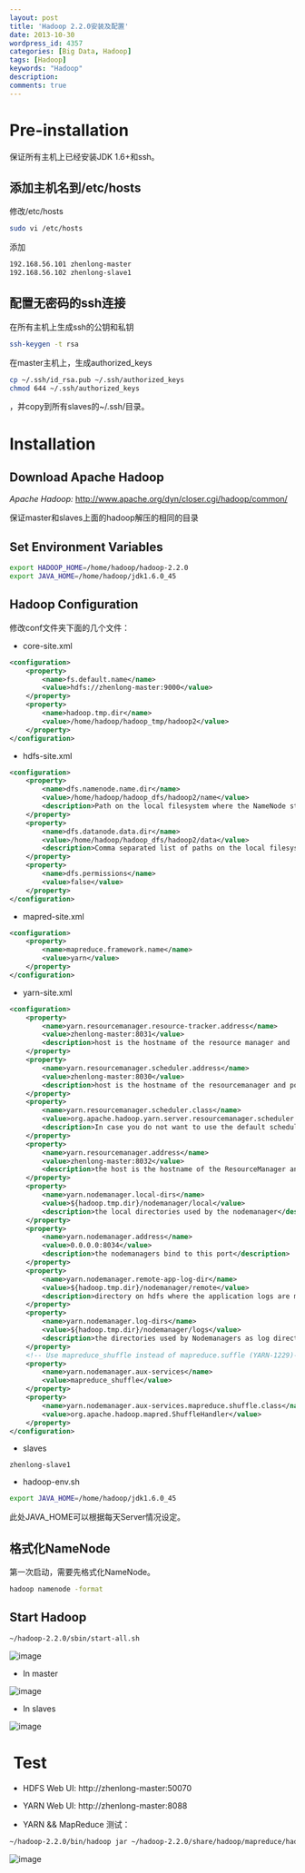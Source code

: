 ```yaml
---
layout: post
title: 'Hadoop 2.2.0安装及配置'
date: 2013-10-30
wordpress_id: 4357
categories: [Big Data, Hadoop]
tags: [Hadoop]
keywords: "Hadoop"
description: 
comments: true
---
```

# Pre-installation
保证所有主机上已经安装JDK 1.6+和ssh。

## 添加主机名到/etc/hosts
修改/etc/hosts

``` bash
sudo vi /etc/hosts
```
添加

``` bash
192.168.56.101 zhenlong-master
192.168.56.102 zhenlong-slave1
```

## 配置无密码的ssh连接
在所有主机上生成ssh的公钥和私钥

``` bash
ssh-keygen -t rsa
```
在master主机上，生成authorized_keys

``` bash
cp ~/.ssh/id_rsa.pub ~/.ssh/authorized_keys
chmod 644 ~/.ssh/authorized_keys
```
，并copy到所有slaves的~/.ssh/目录。

# Installation
## Download Apache Hadoop
*Apache Hadoop:* <http://www.apache.org/dyn/closer.cgi/hadoop/common/>

保证master和slaves上面的hadoop解压的相同的目录

## Set Environment Variables

``` bash
export HADOOP_HOME=/home/hadoop/hadoop-2.2.0
export JAVA_HOME=/home/hadoop/jdk1.6.0_45
```

## Hadoop Configuration
修改conf文件夹下面的几个文件：

- core-site.xml

``` xml
<configuration>
	<property>
		<name>fs.default.name</name>
		<value>hdfs://zhenlong-master:9000</value>
	</property>
	<property>
		<name>hadoop.tmp.dir</name>
		<value>/home/hadoop/hadoop_tmp/hadoop2</value>
	</property>
</configuration>
```

- hdfs-site.xml

``` xml
<configuration>
	<property>
		<name>dfs.namenode.name.dir</name>
		<value>/home/hadoop/hadoop_dfs/hadoop2/name</value>
		<description>Path on the local filesystem where the NameNode stores the namespace and transactions logs persistently.</description>
	</property>
	<property>
		<name>dfs.datanode.data.dir</name>
		<value>/home/hadoop/hadoop_dfs/hadoop2/data</value>
		<description>Comma separated list of paths on the local filesystem of a DataNode where it should store its blocks.</description>
	</property>
	<property>
		<name>dfs.permissions</name>
		<value>false</value>
	</property>
</configuration>
```
- mapred-site.xml

``` xml
<configuration>
	<property>
		<name>mapreduce.framework.name</name>
		<value>yarn</value>
	</property>
</configuration>
```

- yarn-site.xml

``` xml
<configuration>
	<property>
		<name>yarn.resourcemanager.resource-tracker.address</name>
		<value>zhenlong-master:8031</value>
		<description>host is the hostname of the resource manager and    port is the port on which the NodeManagers contact the Resource Manager.          </description>
	</property>
	<property>
		<name>yarn.resourcemanager.scheduler.address</name>
		<value>zhenlong-master:8030</value>
		<description>host is the hostname of the resourcemanager and port is the port    on which the Applications in the cluster talk to the Resource Manager.          </description>
	</property>
	<property>
		<name>yarn.resourcemanager.scheduler.class</name>
		<value>org.apache.hadoop.yarn.server.resourcemanager.scheduler.capacity.CapacityScheduler</value>
		<description>In case you do not want to use the default scheduler</description>
	</property>
	<property>
		<name>yarn.resourcemanager.address</name>
		<value>zhenlong-master:8032</value>
		<description>the host is the hostname of the ResourceManager and the port is the port on    which the clients can talk to the Resource Manager. </description>
	</property>
	<property>
		<name>yarn.nodemanager.local-dirs</name>
		<value>${hadoop.tmp.dir}/nodemanager/local</value>
		<description>the local directories used by the nodemanager</description>
	</property>
	<property>
		<name>yarn.nodemanager.address</name>
		<value>0.0.0.0:8034</value>
		<description>the nodemanagers bind to this port</description>
	</property>
	<property>
		<name>yarn.nodemanager.remote-app-log-dir</name>
		<value>${hadoop.tmp.dir}/nodemanager/remote</value>
		<description>directory on hdfs where the application logs are moved to </description>
	</property>
	<property>
		<name>yarn.nodemanager.log-dirs</name>
		<value>${hadoop.tmp.dir}/nodemanager/logs</value>
		<description>the directories used by Nodemanagers as log directories</description>
	</property>
	<!-- Use mapreduce_shuffle instead of mapreduce.suffle (YARN-1229)-->
	<property>
		<name>yarn.nodemanager.aux-services</name>
		<value>mapreduce_shuffle</value>
	</property>
	<property>
		<name>yarn.nodemanager.aux-services.mapreduce.shuffle.class</name>
		<value>org.apache.hadoop.mapred.ShuffleHandler</value>
	</property>
</configuration>
```

- slaves

```
zhenlong-slave1
```

- hadoop-env.sh

``` bash
export JAVA_HOME=/home/hadoop/jdk1.6.0_45
```
此处JAVA_HOME可以根据每天Server情况设定。

## 格式化NameNode
第一次启动，需要先格式化NameNode。

``` bash
hadoop namenode -format
```

## Start Hadoop

``` bash
~/hadoop-2.2.0/sbin/start-all.sh
```
![image](/images/uploads/2013/10/start.png)

- In master

![image](/images/uploads/2013/10/master.png)

- In slaves

![image](/images/uploads/2013/10/slaves.png)

#  Test
- HDFS Web UI: http://zhenlong-master:50070

- YARN Web UI: http://zhenlong-master:8088
	
- YARN && MapReduce 测试：

``` bash
~/hadoop-2.2.0/bin/hadoop jar ~/hadoop-2.2.0/share/hadoop/mapreduce/hadoop-mapreduce-examples-2.2.0.jar wordcount file wordcount_out
```

![image](/images/uploads/2013/10/yarn.png)